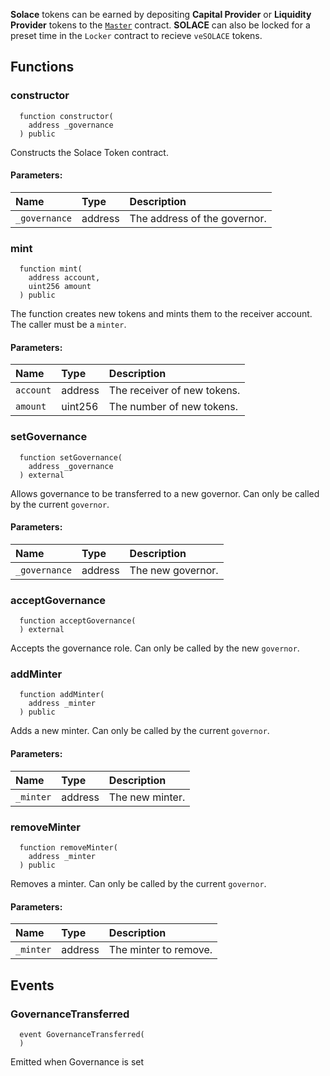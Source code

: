 **Solace** tokens can be earned by depositing **Capital Provider** or **Liquidity Provider** tokens to the [`Master`](./Master.md) contract.
**SOLACE** can also be locked for a preset time in the `Locker` contract to recieve `veSOLACE` tokens.


## Functions
### constructor
```solidity
  function constructor(
    address _governance
  ) public
```
Constructs the Solace Token contract.


#### Parameters:
| Name | Type | Description                                                          |
| :--- | :--- | :------------------------------------------------------------------- |
|`_governance` | address | The address of the governor.

### mint
```solidity
  function mint(
    address account,
    uint256 amount
  ) public
```
The function creates new tokens and mints them to the receiver account.
The caller must be a `minter`.


#### Parameters:
| Name | Type | Description                                                          |
| :--- | :--- | :------------------------------------------------------------------- |
|`account` | address | The receiver of new tokens.
|`amount` | uint256 | The number of new tokens.

### setGovernance
```solidity
  function setGovernance(
    address _governance
  ) external
```
Allows governance to be transferred to a new governor.
Can only be called by the current `governor`.


#### Parameters:
| Name | Type | Description                                                          |
| :--- | :--- | :------------------------------------------------------------------- |
|`_governance` | address | The new governor.

### acceptGovernance
```solidity
  function acceptGovernance(
  ) external
```
Accepts the governance role.
Can only be called by the new `governor`.



### addMinter
```solidity
  function addMinter(
    address _minter
  ) public
```
Adds a new minter.
Can only be called by the current `governor`.


#### Parameters:
| Name | Type | Description                                                          |
| :--- | :--- | :------------------------------------------------------------------- |
|`_minter` | address | The new minter.

### removeMinter
```solidity
  function removeMinter(
    address _minter
  ) public
```
Removes a minter.
Can only be called by the current `governor`.


#### Parameters:
| Name | Type | Description                                                          |
| :--- | :--- | :------------------------------------------------------------------- |
|`_minter` | address | The minter to remove.

## Events
### GovernanceTransferred
```solidity
  event GovernanceTransferred(
  )
```
Emitted when Governance is set


